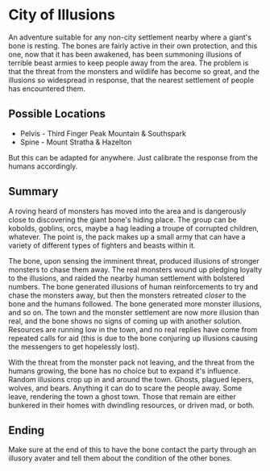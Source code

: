 # City of Illusions
An adventure suitable for any non-city settlement nearby where a giant's bone is resting. The bones are fairly active in their own protection, and this one, now that it has been awakened, has been summoning illusions of terrible beast armies to keep people away from the area. The problem is that the threat from the monsters and wildlife has become so great, and the illusions so widespread in response, that the nearest settlement of people has encountered them.

## Possible Locations
- Pelvis - Third Finger Peak Mountain & Southspark
- Spine - Mount Stratha & Hazelton

But this can be adapted for anywhere. Just calibrate the response from the humans accordingly.

## Summary
A roving heard of monsters has moved into the area and is dangerously close to discovering the giant bone's hiding place. The group can be kobolds, goblins, orcs, maybe a hag leading a troupe of corrupted children, whatever. The point is, the pack makes up a small army that can have a variety of different types of fighters and beasts within it.

The bone, upon sensing the imminent threat, produced illusions of stronger monsters to chase them away. The real monsters wound up pledging loyalty to the illusions, and raided the nearby human settlement with bolstered numbers. The bone generated illusions of human reinforcements to try and chase the monsters away, but then the monsters retreated *closer* to the bone and the humans followed. The bone generated more monster illusions, and so on. The town and the monster settlement are now more illusion than real, and the bone shows no signs of coming up with another solution. Resources are running low in the town, and no real replies have come from repeated calls for aid (this is due to the bone conjuring up illusions causing the messengers to get hopelessly lost).

With the threat from the monster pack not leaving, and the threat from the humans growing, the bone has no choice but to expand it's influence. Random illusions crop up in and around the town. Ghosts, plagued lepers, wolves, and bears. Anything it can do to scare the people away. Some leave, rendering the town a ghost town. Those that remain are either bunkered in their homes with dwindling resources, or driven mad, or both.

## Ending
Make sure at the end of this to have the bone contact the party through an illusory avater and tell them about the condition of the other bones.
